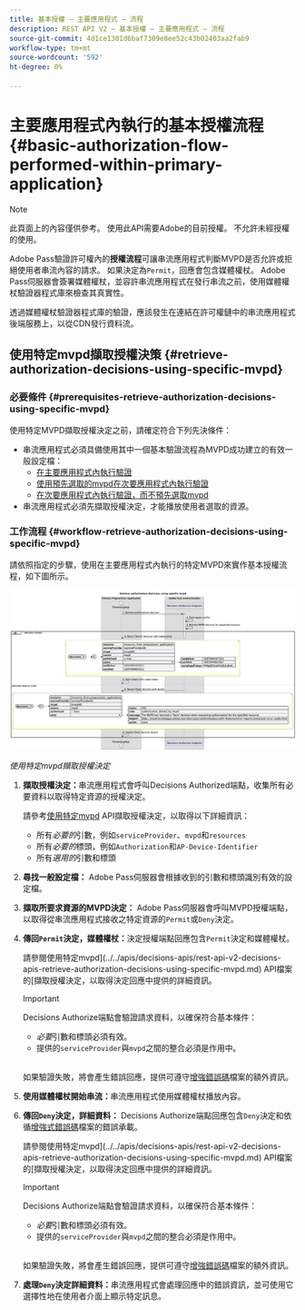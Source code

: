 ```yaml
---
title: 基本授權 — 主要應用程式 — 流程
description: REST API V2 — 基本授權 — 主要應用程式 — 流程
source-git-commit: 4d1ce1301d6baf7309e8ee52c43b02403aa2fab9
workflow-type: tm+mt
source-wordcount: '592'
ht-degree: 0%

---
```



# 主要應用程式內執行的基本授權流程 {#basic-authorization-flow-performed-within-primary-application}

>[!NOTE]
>
> 此頁面上的內容僅供參考。 使用此API需要Adobe的目前授權。 不允許未經授權的使用。

Adobe Pass驗證許可權內的&#x200B;**授權流程**&#x200B;可讓串流應用程式判斷MVPD是否允許或拒絕使用者串流內容的請求。 如果決定為`Permit`，回應會包含媒體權杖。 Adobe Pass伺服器會簽署媒體權杖，並容許串流應用程式在發行串流之前，使用媒體權杖驗證器程式庫來檢查其真實性。

透過媒體權杖驗證器程式庫的驗證，應該發生在連結在許可權鏈中的串流應用程式後端服務上，以從CDN發行資料流。

## 使用特定mvpd擷取授權決策 {#retrieve-authorization-decisions-using-specific-mvpd}

### 必要條件 {#prerequisites-retrieve-authorization-decisions-using-specific-mvpd}

使用特定MVPD擷取授權決定之前，請確定符合下列先決條件：

* 串流應用程式必須具備使用其中一個基本驗證流程為MVPD成功建立的有效一般設定檔：
   * [在主要應用程式內執行驗證](../basic-flows/rest-api-v2-basic-authentication-primary-application-flow.md)
   * [使用預先選取的mvpd在次要應用程式內執行驗證](../basic-flows/rest-api-v2-basic-authentication-secondary-application-flow.md)
   * [在次要應用程式內執行驗證，而不預先選取mvpd](../basic-flows/rest-api-v2-basic-authentication-secondary-application-flow.md)
* 串流應用程式必須先擷取授權決定，才能播放使用者選取的資源。

### 工作流程 {#workflow-retrieve-authorization-decisions-using-specific-mvpd}

請依照指定的步驟，使用在主要應用程式內執行的特定MVPD來實作基本授權流程，如下圖所示。

![使用特定mvpd擷取授權決定](../../../assets/rest-api-v2/flows/basic-flows/rest-api-v2-retrieve-authorization-decisions-within-primary-application-using-specific-mvpd.png)

*使用特定mvpd擷取授權決定*

1. **擷取授權決定：**&#x200B;串流應用程式會呼叫Decisions Authorized端點，收集所有必要資料以取得特定資源的授權決定。

   請參考[使用特定mvpd](../../apis/decisions-apis/rest-api-v2-decisions-apis-retrieve-authorization-decisions-using-specific-mvpd.md) API擷取授權決定，以取得以下詳細資訊：
   * 所有&#x200B;_必要的_&#x200B;引數，例如`serviceProvider`、`mvpd`和`resources`
   * 所有&#x200B;_必要的_&#x200B;標頭，例如`Authorization`和`AP-Device-Identifier`
   * 所有&#x200B;_選用的_&#x200B;引數和標頭

1. **尋找一般設定檔：** Adobe Pass伺服器會根據收到的引數和標頭識別有效的設定檔。

1. **擷取所要求資源的MVPD決定：** Adobe Pass伺服器會呼叫MVPD授權端點，以取得從串流應用程式接收之特定資源的`Permit`或`Deny`決定。

1. **傳回`Permit`決定，媒體權杖：**&#x200B;決定授權端點回應包含`Permit`決定和媒體權杖。

   請參閱使用特定mvpd](../../apis/decisions-apis/rest-api-v2-decisions-apis-retrieve-authorization-decisions-using-specific-mvpd.md) API檔案的[擷取授權決定，以取得決定回應中提供的詳細資訊。

   >[!IMPORTANT]
   >
   > Decisions Authorize端點會驗證請求資料，以確保符合基本條件：
   >
   > * _必要_&#x200B;引數和標頭必須有效。
   > * 提供的`serviceProvider`與`mvpd`之間的整合必須是作用中。
   >
   > <br/>
   > 
   > 如果驗證失敗，將會產生錯誤回應，提供可遵守[增強錯誤碼](../../../enhanced-error-codes.md)檔案的額外資訊。

1. **使用媒體權杖開始串流：**&#x200B;串流應用程式使用媒體權杖播放內容。

1. **傳回`Deny`決定，詳細資料：** Decisions Authorize端點回應包含`Deny`決定和依循[增強式錯誤碼](../../../enhanced-error-codes.md)檔案的錯誤承載。

   請參閱使用特定mvpd](../../apis/decisions-apis/rest-api-v2-decisions-apis-retrieve-authorization-decisions-using-specific-mvpd.md) API檔案的[擷取授權決定，以取得決定回應中提供的詳細資訊。

   >[!IMPORTANT]
   >
   > Decisions Authorize端點會驗證請求資料，以確保符合基本條件：
   >
   > * _必要_&#x200B;引數和標頭必須有效。
   > * 提供的`serviceProvider`與`mvpd`之間的整合必須是作用中。
   >
   > <br/>
   > 
   > 如果驗證失敗，將會產生錯誤回應，提供可遵守[增強錯誤碼](../../../enhanced-error-codes.md)檔案的額外資訊。

1. **處理`Deny`決定詳細資料：**&#x200B;串流應用程式會處理回應中的錯誤資訊，並可使用它選擇性地在使用者介面上顯示特定訊息。
